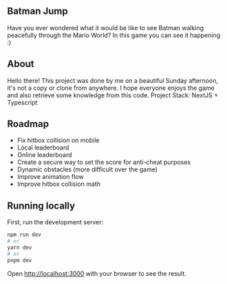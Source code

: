 ## Batman Jump

Have you ever wondered what it would be like to see Batman walking peacefully through the Mario World? In this game you can see it happening :)

## About

Hello there! This project was done by me on a beautiful Sunday afternoon, it's not a copy or clone from anywhere. I hope everyone enjoys the game and also retrieve some knowledge from this code.
Project Stack: NextJS + Typescript

## Roadmap
- Fix hitbox collision on mobile
- Local leaderboard
- Online leaderboard
- Create a secure way to set the score for anti-cheat purposes
- Dynamic obstacles (more difficult over the game)
- Improve animation flow
- Improve hitbox collision math


## Running locally

First, run the development server:

```bash
npm run dev
# or
yarn dev
# or
pnpm dev
```

Open [http://localhost:3000](http://localhost:3000) with your browser to see the result.
